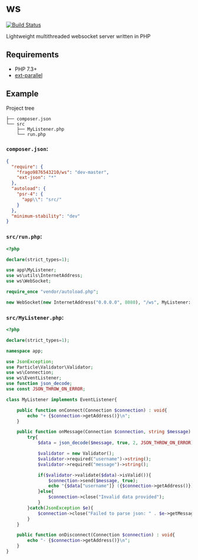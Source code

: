 # ws
[![Build Status](https://travis-ci.org/Frago9876543210/ws.svg?branch=master)](https://travis-ci.org/Frago9876543210/ws)

Lightweight multithreaded websocket server written in PHP

## Requirements
- PHP 7.3+
- [ext-parallel](https://github.com/krakjoe/parallel)

## Example
Project tree
```
├── composer.json
└── src
    ├── MyListener.php
    └── run.php
```

### `composer.json`:
```json
{
  "require": {
    "frago9876543210/ws": "dev-master",
    "ext-json": "*"
  },
  "autoload": {
    "psr-4": {
      "app\\": "src/"
    }
  },
  "minimum-stability": "dev"
}
```

### `src/run.php`:
```php
<?php

declare(strict_types=1);

use app\MyListener;
use ws\utils\InternetAddress;
use ws\WebSocket;

require_once "vendor/autoload.php";

new WebSocket(new InternetAddress("0.0.0.0", 8080), "/ws", MyListener::class);
```

### `src/MyListener.php`:
```php
<?php

declare(strict_types=1);

namespace app;

use JsonException;
use Particle\Validator\Validator;
use ws\Connection;
use ws\EventListener;
use function json_decode;
use const JSON_THROW_ON_ERROR;

class MyListener implements EventListener{

	public function onConnect(Connection $connection) : void{
		echo "+ {$connection->getAddress()}\n";
	}

	public function onMessage(Connection $connection, string $message) : void{
		try{
			$data = json_decode($message, true, 2, JSON_THROW_ON_ERROR);

			$validator = new Validator();
			$validator->required("username")->string();
			$validator->required("message")->string();

			if($validator->validate($data)->isValid()){
				$connection->send($message, true);
				echo "{$data["username"]} ({$connection->getAddress()}): {$data["message"]}\n";
			}else{
				$connection->close("Invalid data provided");
			}
		}catch(JsonException $e){
			$connection->close("Failed to parse json: " . $e->getMessage());
		}
	}

	public function onDisconnect(Connection $connection) : void{
		echo "- {$connection->getAddress()}\n";
	}
}
```
